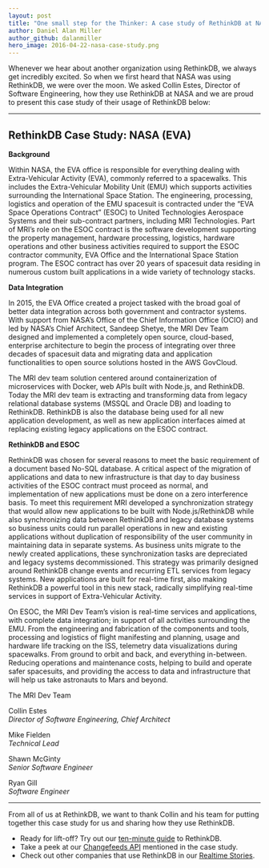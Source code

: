 ```yaml
---
layout: post
title: "One small step for the Thinker: A case study of RethinkDB at NASA"
author: Daniel Alan Miller
author_github: dalanmiller
hero_image: 2016-04-22-nasa-case-study.png
---
```


Whenever we hear about another organization using RethinkDB, we always get
incredibly excited. So when we first heard that NASA was using RethinkDB, we were
over the moon. We asked Collin Estes, Director of Software Engineering, how
they use RethinkDB at NASA and we are proud to present this case study
of their usage of RethinkDB below:

<!--more-->
---

## RethinkDB Case Study:  NASA (EVA)

**Background**

Within NASA, the EVA office is responsible for everything dealing with Extra-Vehicular Activity (EVA), commonly referred to a spacewalks.  This includes the Extra-Vehicular Mobility Unit (EMU) which supports activities surrounding the International Space Station. The engineering, processing, logistics and operation of the EMU spacesuit is contracted under the “EVA Space Operations Contract” (ESOC) to United Technologies Aerospace Systems and their sub-contract partners, including MRI Technologies.  Part of MRI’s role on the ESOC contract is the software development supporting the property management, hardware processing, logistics, hardware operations and other business activities required to support the ESOC contractor community, EVA Office and the International Space Station program.  The ESOC contract has over 20 years of spacesuit data residing in numerous custom built applications in a wide variety of technology stacks.


**Data Integration**

In 2015, the EVA Office created a project tasked with the broad goal of better data integration across both government and contractor systems.  With support from NASA’s Office of the Chief Information Office (OCIO) and led by NASA’s Chief Architect, Sandeep Shetye, the MRI Dev Team designed and implemented a completely open source, cloud-based, enterprise architecture to begin the process of integrating over three decades of spacesuit data and migrating data and application functionalities to open source solutions hosted in the  AWS GovCloud.  

The MRI dev team solution centered around containerization of microservices with Docker, web APIs built with Node.js, and RethinkDB.  Today the MRI dev team is extracting and transforming data from legacy relational database systems (MSSQL and Oracle DB) and loading to RethinkDB.  RethinkDB is also the database being used for all new application development, as well as new application interfaces aimed at replacing existing legacy applications on the ESOC contract.  

**RethinkDB and ESOC**

RethinkDB was chosen for several reasons to meet the basic requirement of a document based No-SQL database.  A critical aspect of the migration of applications and data to new infrastructure is that day to day business activities of the ESOC contract must proceed as normal, and implementation of new applications must be done on a zero interference basis.  To meet this requirement MRI developed a synchronization strategy that would allow new applications to be built with Node.js/RethinkDB while also synchronizing data between RethinkDB and legacy database systems so business units could run parallel operations in new and existing applications without duplication of responsibility of the user community in maintaining data in separate systems.  As business units migrate to the newly created applications, these synchronization tasks are depreciated and legacy systems decommissioned.  This strategy was primarily designed around RethinkDB change events and recurring ETL services from legacy systems.  New applications are built for real-time first, also making RethinkDB a powerful tool in this new stack, radically simplifying real-time services in support of Extra-Vehicular Activity.

On ESOC, the MRI Dev Team’s vision is real-time services and applications, with complete data integration; in support of all activities surrounding the EMU. From the engineering and fabrication of the components and tools, processing and logistics of flight manifesting and planning, usage and hardware life tracking on the ISS, telemetry data visualizations during spacewalks. From ground to orbit and back, and everything in-between.  Reducing operations and maintenance costs, helping to build and operate safer spacesuits, and providing the access to data and infrastructure that will help us take astronauts to Mars and beyond.

The MRI Dev Team

Collin Estes<br>
*Director of Software Engineering, Chief Architect*

Mike Fielden<br>
*Technical Lead*

Shawn McGinty<br>
*Senior Software Engineer*

Ryan Gill<br>
*Software Engineer*

---

From all of us at RethinkDB, we want to thank Collin and his team for putting together this case study for us and sharing how they use RethinkDB.

* Ready for lift-off? Try out our [ten-minute guide][10m] to RethinkDB.
* Take a peek at our [Changefeeds API][changefeeds] mentioned in the case study.
* Check out other companies that use RethinkDB in our [Realtime Stories][realtime-stories].

[10m]: https://rethinkdb.com/docs/guide/javascript/
[changefeeds]: https://rethinkdb.com/docs/changefeeds/python/
[realtime-stories]: https://www.youtube.com/playlist?list=PLeOf6NJfdgGOxIXNjShlShNgshy4AXr91
